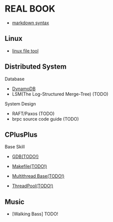 # REAL BOOK


* [markdown syntax](https://payne81.github.io/rookie_diary/markdown_syntax)

## Linux

* [linux file tool](https://payne81.github.io/rookie_diary/linux/linux_tool_file)

## Distributed System

Database

* [DynamoDB](https://payne81.github.io/rookie_diary/distributed_system/DynamoDB)
* LSM(The Log-Structured Merge-Tree) (TODO)

System Design
* RAFT/Paxos (TODO)
* brpc source code guide (TODO)

## CPlusPlus

Base Skill
* [GDB(TODO!)](https://payne81.github.io/rookie_diary/cplusplus/base_skill/gdb)
* [Makefile(TODO!)](https://payne81.github.io/rookie_diary/cplusplus/base_skill/makefile)

* [Multithread Base(TODO!)](https://payne81.github.io/rookie_diary/cplusplus/thread_base)
* [ThreadPool(TODO!)](https://payne81.github.io/rookie_diary/cplusplus/thread_pool)

## Music

* [Walking Bass] TODO!